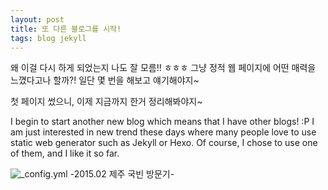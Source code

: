 ```yaml
---
layout: post
title: 또 다른 블로그를 시작!
tags: blog jekyll
---
```


왜 이걸 다시 하게 되었는지 나도 잘 모름!! ㅎㅎㅎ
그냥 정적 웹 페이지에 어떤 매력을 느꼈다고나 할까?!
일단 몇 번을 해보고 얘기해야지~

첫 페이지 썼으니, 이제 지금까지 한거 정리해봐야지~

I begin to start another new blog which means that I have other blogs! :P I am just interested in new trend these days where many people love to use static web generator such as Jekyll or Hexo. Of course, I chose to use one of them, and I like it so far.

![_config.yml](http://goo.gl/F0avS7)
-2015.02 제주 국빈 방문기-
